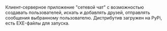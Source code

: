 Клиент-серверное приложение "cетевой чат" с возможностью создавать пользователей, искать и добавлять друзей, отправлять сообщения выбранному пользователю. Дистрибутив загружен на PyPi, есть EXE-файлы для запуска.
